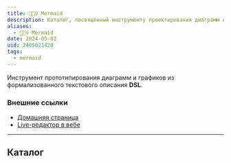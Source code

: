 ```yaml
---
title: 🧜🏼‍♀️ Mermaid
description: Каталог, посвящённый инструменту проектирования диаграмм из текстового описания
aliases:
  - 🧜🏼‍♀️ Mermaid
date: 2024-05-02
uid: 2405021428
tags:
  - mermaid
---
```


Инструмент прототипирования диаграмм и графиков из формализованного текстового описания **DSL**.

### Внешние ссылки

- [Домашняя страница](https://mermaid.js.org/)
- [Live-редактор в вебе](https://mermaid.live/)

---

## Каталог

